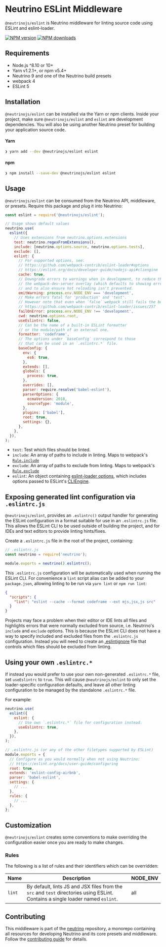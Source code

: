# Neutrino ESLint Middleware

`@neutrinojs/eslint` is Neutrino middleware for linting source code using ESLint
and eslint-loader.

[![NPM version][npm-image]][npm-url] [![NPM downloads][npm-downloads]][npm-url]

## Requirements

- Node.js ^8.10 or 10+
- Yarn v1.2.1+, or npm v5.4+
- Neutrino 9 and one of the Neutrino build presets
- webpack 4
- ESLint 5

## Installation

`@neutrinojs/eslint` can be installed via the Yarn or npm clients. Inside your
project, make sure `@neutrinojs/eslint` and `eslint` are development
dependencies. You will also be using another Neutrino preset for building your
application source code.

#### Yarn

```bash
❯ yarn add --dev @neutrinojs/eslint eslint
```

#### npm

```bash
❯ npm install --save-dev @neutrinojs/eslint eslint
```

## Usage

`@neutrinojs/eslint` can be consumed from the Neutrino API, middleware, or
presets. Require this package and plug it into Neutrino:

```js
const eslint = require('@neutrinojs/eslint');

// Usage shows default values
neutrino.use(
  eslint({
    // Uses extensions from neutrino.options.extensions
    test: neutrino.regexFromExtensions(),
    include: [neutrino.options.source, neutrino.options.tests],
    exclude: [],
    eslint: {
      // For supported options, see:
      // https://github.com/webpack-contrib/eslint-loader#options
      // https://eslint.org/docs/developer-guide/nodejs-api#cliengine
      cache: true,
      // Downgrade errors to warnings when in development, to reduce the noise in
      // the webpack-dev-server overlay (which defaults to showing errors only),
      // and to also ensure hot reloading isn't prevented.
      emitWarning: process.env.NODE_ENV === 'development',
      // Make errors fatal for 'production' and 'test'.
      // However note that even when `false` webpack still fails the build:
      // https://github.com/webpack-contrib/eslint-loader/issues/257
      failOnError: process.env.NODE_ENV !== 'development',
      cwd: neutrino.options.root,
      useEslintrc: false,
      // Can be the name of a built-in ESLint formatter
      // or the module/path of an external one.
      formatter: 'codeframe',
      // The options under `baseConfig` correspond to those
      // that can be used in an `.eslintrc.*` file.
      baseConfig: {
        env: {
          es6: true,
        },
        extends: [],
        globals: {
          process: true,
        },
        overrides: [],
        parser: require.resolve('babel-eslint'),
        parserOptions: {
          ecmaVersion: 2018,
          sourceType: 'module',
        },
        plugins: ['babel'],
        root: true,
        settings: {},
      },
    },
  }),
);
```

- `test`: Test which files should be linted.
- `include`: An array of paths to include in linting. Maps to webpack's
  [`Rule.include`](https://webpack.js.org/configuration/module/#rule-include)
- `exclude`: An array of paths to exclude from linting. Maps to webpack's
  [`Rule.exclude`](https://webpack.js.org/configuration/module/#rule-exclude)
- `eslint`: An object containing
  [eslint-loader options](https://github.com/webpack-contrib/eslint-loader#options),
  which includes options passed to ESLint's
  [CLIEngine](https://eslint.org/docs/developer-guide/nodejs-api#cliengine).

## Exposing generated lint configuration via `.eslintrc.js`

`@neutrinojs/eslint`, provides an `.eslintrc()` output handler for generating
the ESLint configuration in a format suitable for use in an `.eslintrc.js` file.
This allows the ESLint CLI to be used outside of building the project, and for
IDEs and text editors to provide linting hints/fixes.

Create a `.eslintrc.js` file in the root of the project, containing:

```js
// .eslintrc.js
const neutrino = require('neutrino');

module.exports = neutrino().eslintrc();
```

This `.eslintrc.js` configuration will be automatically used when running the
ESLint CLI. For convenience a `lint` script alias can be added to your
`package.json`, allowing linting to be run via `yarn lint` or `npm run lint`:

```json
{
  "scripts": {
    "lint": "eslint --cache --format codeframe --ext mjs,jsx,js src"
  }
}
```

Projects may face a problem when their editor or IDE lints all files and
highlights errors that were normally excluded from source, i.e. Neutrino's
`include` and `exclude` options. This is because the ESLint CLI does not have a
way to specify included and excluded files from the `.eslintrc.js`
configuration. Instead you will need to create an
[.eslintignore](https://eslint.org/docs/user-guide/configuring#ignoring-files-and-directories)
file that controls which files should be excluded from linting.

## Using your own `.eslintrc.*`

If instead you would prefer to use your own non-generated `.eslintrc.*` file,
set `useEslintrc` to `true`. This will cause `@neutrinojs/eslint` to only set
the loader-specific configuration defaults, and leave all other linting
configuration to be managed by the standalone `.eslintrc.*` file.

For example:

```js
neutrino.use(
  eslint({
    eslint: {
      // Use own `.eslintrc.*` file for configuration instead.
      useEslintrc: true,
    },
  }),
);
```

```js
// .eslintrc.js (or any of the other filetypes supported by ESLint)
module.exports = {
  // Configure as you would normally when not using Neutrino:
  // https://eslint.org/docs/user-guide/configuring
  root: true,
  extends: 'eslint-config-airbnb',
  parser: 'babel-eslint',
  settings: {
    // ...
  },
  rules: {
    // ...
  },
};
```

## Customization

`@neutrinojs/eslint` creates some conventions to make overriding the
configuration easier once you are ready to make changes.

### Rules

The following is a list of rules and their identifiers which can be overridden:

| Name   | Description                                                                                                                     | NODE_ENV |
| ------ | ------------------------------------------------------------------------------------------------------------------------------- | -------- |
| `lint` | By default, lints JS and JSX files from the `src` and `test` directories using ESLint. Contains a single loader named `eslint`. | all      |

## Contributing

This middleware is part of the
[neutrino](https://github.com/neutrinojs/neutrino) repository, a monorepo
containing all resources for developing Neutrino and its core presets and
middleware. Follow the
[contributing guide](https://neutrinojs.org/contributing/) for details.

[npm-image]: https://img.shields.io/npm/v/@neutrinojs/eslint.svg
[npm-downloads]: https://img.shields.io/npm/dt/@neutrinojs/eslint.svg
[npm-url]: https://www.npmjs.com/package/@neutrinojs/eslint
